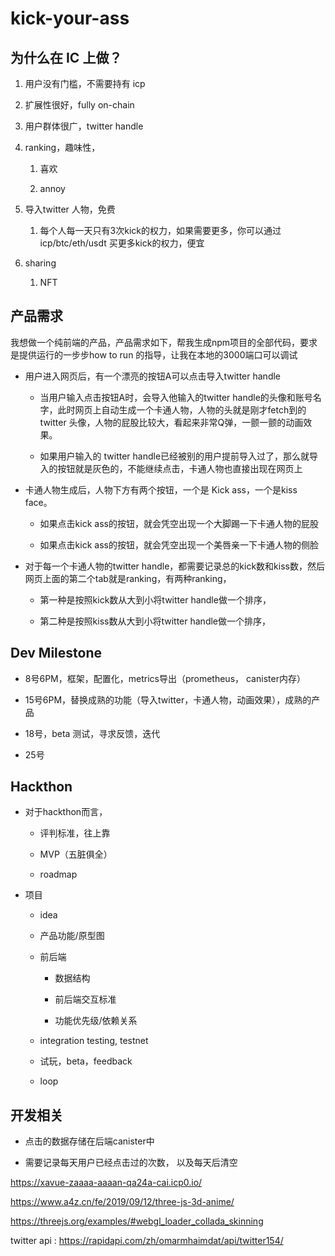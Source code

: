 # kick-your-ass

## 为什么在 IC 上做？

1. 用户没有门槛，不需要持有 icp
    
2. 扩展性很好，fully on-chain
    
3. 用户群体很广，twitter handle
    
4. ranking，趣味性，
    
    1. 喜欢
        
    2. annoy
        
5. 导入twitter 人物，免费
    
    1. 每个人每一天只有3次kick的权力，如果需要更多，你可以通过icp/btc/eth/usdt 买更多kick的权力，便宜
        
6. sharing
    
    1. NFT
        

## 产品需求
我想做一个纯前端的产品，产品需求如下，帮我生成npm项目的全部代码，要求是提供运行的一步步how to run 的指导，让我在本地的3000端口可以调试

- 用户进入网页后，有一个漂亮的按钮A可以点击导入twitter handle
    
    - 当用户输入点击按钮A时，会导入他输入的twitter handle的头像和账号名字，此时网页上自动生成一个卡通人物，人物的头就是刚才fetch到的twitter 头像，人物的屁股比较大，看起来非常Q弹，一颤一颤的动画效果。
        
    - 如果用户输入的 twitter handle已经被别的用户提前导入过了，那么就导入的按钮就是灰色的，不能继续点击，卡通人物也直接出现在网页上
        
- 卡通人物生成后，人物下方有两个按钮，一个是 Kick ass，一个是kiss face。
    
    - 如果点击kick ass的按钮，就会凭空出现一个大脚踢一下卡通人物的屁股
        
    - 如果点击kick ass的按钮，就会凭空出现一个美唇亲一下卡通人物的侧脸
        
- 对于每一个卡通人物的twitter handle，都需要记录总的kick数和kiss数，然后网页上面的第二个tab就是ranking，有两种ranking，
    
    - 第一种是按照kick数从大到小将twitter handle做一个排序，
        
    - 第二种是按照kiss数从大到小将twitter handle做一个排序，
        
## Dev Milestone
- 8号6PM，框架，配置化，metrics导出（prometheus， canister内存）
    
- 15号6PM，替换成熟的功能（导入twitter，卡通人物，动画效果），成熟的产品
    
- 18号，beta 测试，寻求反馈，迭代
    
- 25号
    
## Hackthon
- 对于hackthon而言，
    
    - 评判标准，往上靠
        
    - MVP（五脏俱全）
        
    - roadmap
        
- 项目
    
    - idea
        
    - 产品功能/原型图
        
    - 前后端
        
        - 数据结构
            
        - 前后端交互标准
            
        - 功能优先级/依赖关系
            
    - integration testing, testnet
        
    - 试玩，beta，feedback
        
    - loop

## 开发相关

- 点击的数据存储在后端canister中

- 需要记录每天用户已经点击过的次数， 以及每天后清空

https://xavue-zaaaa-aaaan-qa24a-cai.icp0.io/

https://www.a4z.cn/fe/2019/09/12/three-js-3d-anime/

https://threejs.org/examples/#webgl_loader_collada_skinning

twitter api : https://rapidapi.com/zh/omarmhaimdat/api/twitter154/